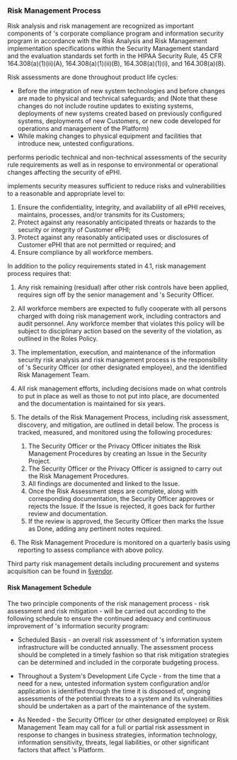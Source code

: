 ### Risk Management Process

Risk analysis and risk management are recognized as important components of
's corporate compliance program and information security program in
accordance with the Risk Analysis and Risk Management implementation
specifications within the Security Management standard and the evaluation
standards set forth in the HIPAA Security Rule, 45 CFR 164.308(a)(1)(ii)(A),
164.308(a)(1)(ii)(B), 164.308(a)(1)(i), and 164.308(a)(8).

Risk assessments are done throughout product life cycles:

  * Before the integration of new system technologies and before changes are
    made to  physical and technical safeguards; and (Note that these
    changes do not include routine updates to existing systems, deployments of
    new systems created based on previously configured systems, deployments of
    new Customers, or new code developed for operations and management of the
     Platform)
  * While making changes to  physical equipment and facilities that
    introduce new, untested configurations.

 performs periodic technical and non-technical assessments of the
security rule requirements as well as in response to environmental or
operational changes affecting the security of ePHI.

 implements security measures sufficient to reduce risks and
vulnerabilities to a reasonable and appropriate level to:

  1. Ensure the confidentiality, integrity, and availability of all ePHI
      receives, maintains, processes, and/or transmits for its
     Customers;
  2. Protect against any reasonably anticipated threats or hazards to the
     security or integrity of Customer ePHI;
  3. Protect against any reasonably anticipated uses or disclosures of Customer
     ePHI that are not permitted or required; and
  4. Ensure compliance by all workforce members.

In addition to the policy requirements stated in 4.1,  risk management
process requires that:

1. Any risk remaining (residual) after other risk controls have been applied,
   requires sign off by the senior management and 's Security Officer.
2. All  workforce members are expected to fully cooperate with all
   persons charged with doing risk management work, including contractors and
   audit personnel. Any workforce member that violates this policy will be
   subject to disciplinary action based on the severity of the violation, as
   outlined in the  Roles Policy.
3. The implementation, execution, and maintenance of the information security
   risk analysis and risk management process is the responsibility of 's
   Security Officer (or other designated employee), and the identified Risk
   Management Team.
4. All risk management efforts, including decisions made on what controls to put
   in place as well as those to not put into place, are documented and the
   documentation is maintained for six years.
5. The details of the Risk Management Process, including risk assessment,
   discovery, and mitigation, are outlined in detail below. The process is
   tracked, measured, and monitored using the following procedures:

    1. The Security Officer or the Privacy Officer initiates the Risk Management
       Procedures by creating an Issue in the  Security Project.
    2. The Security Officer or the Privacy Officer is assigned to carry out the
       Risk Management Procedures.
    3. All findings are documented and linked to the Issue.
    4. Once the Risk Assessment steps are complete, along with corresponding
       documentation, the Security Officer approves or rejects the Issue. If the
       Issue is rejected, it goes back for further review and documentation.
    5. If the review is approved, the Security Officer then marks the Issue as
       Done, adding any pertinent notes required.

6. The Risk Management Procedure is monitored on a quarterly basis using 
   reporting to assess compliance with above policy.

Third party risk management details including procurement and systems
acquisition can be found in [§vendor](vendor.md).

#### Risk Management Schedule

The two principle components of the risk management process - risk assessment
and risk mitigation - will be carried out according to the following schedule to
ensure the continued adequacy and continuous improvement of 's
information security program:

* Scheduled Basis - an overall risk assessment of 's information system
  infrastructure will be conducted annually. The assessment process should be
  completed in a timely fashion so that risk mitigation strategies can be
  determined and included in the corporate budgeting process.

* Throughout a System's Development Life Cycle - from the time that a need for a
  new, untested information system configuration and/or application is
  identified through the time it is disposed of, ongoing assessments of the
  potential threats to a system and its vulnerabilities should be undertaken as
  a part of the maintenance of the system.

* As Needed - the Security Officer (or other designated employee) or Risk
  Management Team may call for a full or partial risk assessment in response to
  changes in business strategies, information technology, information
  sensitivity, threats, legal liabilities, or other significant factors that
  affect 's Platform.
